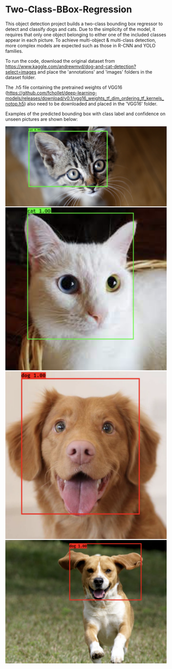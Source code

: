 # Two-Class-BBox-Regression
 This object detection project builds a two-class bounding box regressor to detect and classify dogs and cats. Due to the simplicity of the model, it requires that only one object belonging to either one of the included classes appear in each picture. To achieve multi-object & multi-class detection, more complex models are expected such as those in R-CNN and YOLO families.

 To run the code, download the original dataset from https://www.kaggle.com/andrewmvd/dog-and-cat-detection?select=images and place the 'annotations' and 'images' folders in the dataset folder. 
 
 The .h5 file containing the pretrained weights of VGG16 (https://github.com/fchollet/deep-learning-models/releases/download/v0.1/vgg16_weights_tf_dim_ordering_tf_kernels_notop.h5) also need to be downloaded and placed in the 'VGG16' folder.

 Examples of the predicted bounding box with class label and confidence on unseen pictures are shown below:
 
 ![Image](cat1.png)
 ![Image](cat2.png)
 ![Image](dog1.png)
 ![Image](dog2.png)
